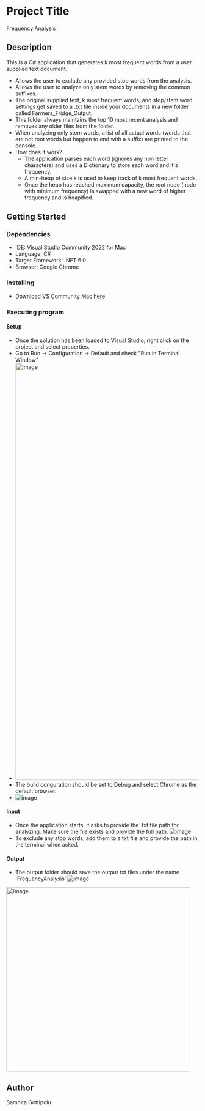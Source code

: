 ﻿
 # Project Title
Frequency Analysis

## Description
This is a C# application that generates k most frequent words from a user supplied text document. 
 - Allows the user to exclude any provided stop words from the analysis.
 - Allows the user to analyze only stem words by removing the common suffixes.
 - The original supplied text, k most frequent words, and stop/stem word settings get saved to a .txt file inside your documents in a new folder called Farmers_Fridge_Output.
 - This folder always maintains the top 10 most recent analysis and removes any older files from the folder.
 - When analyzing only stem words, a list of all actual words (words that are not root words but happen to end with a suffix) are printed to the console.
 - How does it work?
   - The application parses each word (ignores any non letter characters) and uses a Dictionary to store each word and it's frequency.
   - A min-heap of size k is used to keep track of k most frequent words. 
   - Once the heap has reached maximum capacity, the root node (node with minimum frequency) is swapped with a new word of higher frequency and is heapified.
   
## Getting Started

### Dependencies

* IDE: Visual Studio Community 2022 for Mac
* Language: C#
* Target Framework: .NET 6.0
* Browser: Google Chrome

### Installing

* Download VS Community Mac [here](https://visualstudio.microsoft.com/vs/mac/)

### Executing program

#### Setup
* Once the solution has been loaded to Visual Studio, right click on the project and select properties.
* Go to Run -> Configuration -> Default and check "Run in Terminal Window"
* <img width="1091" alt="image" src="https://user-images.githubusercontent.com/11053617/217100450-656a4489-8ba0-416a-b3b9-d45e0defb484.png">
* The build conguration should be set to Debug and select Chrome as the default browser.
* ![image](https://user-images.githubusercontent.com/11053617/217101689-849c9efc-58a7-49c5-b807-9bfbbef30be4.png)
#### Input
* Once the application starts, it asks to provide the .txt file path for analyzing. Make sure the file exists and provide the full path.
![image](https://user-images.githubusercontent.com/11053617/217103219-110fb194-5ca0-45a6-b59a-c513afa4cbe6.png)
* To exclude any stop words, add them to a txt file and provide the path in the terminal when asked.
#### Output
* The output folder should save the output txt files under the name 'FrequencyAnalysis'
![image](https://user-images.githubusercontent.com/11053617/217104126-b8890107-5774-4a1b-b1ce-c17dc4d83bc7.png)
<img width="482" alt="image" src="https://user-images.githubusercontent.com/11053617/217104519-d46bad7e-a211-4622-951e-72c96fcc8f7e.png">



## Author
Samhita Gottipolu


 

